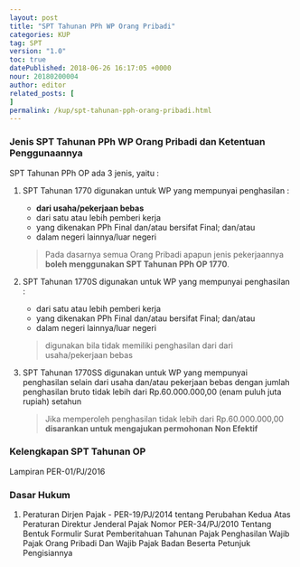 ```yaml
---
layout: post
title: "SPT Tahunan PPh WP Orang Pribadi"
categories: KUP
tag: SPT
version: "1.0"
toc: true
datePublished: 2018-06-26 16:17:05 +0000
nour: 20180200004
author: editor
related_posts: [
]
permalink: /kup/spt-tahunan-pph-orang-pribadi.html
---
```


### Jenis SPT Tahunan PPh WP Orang Pribadi dan Ketentuan Penggunaannya
SPT Tahunan PPh OP ada 3 jenis, yaitu :
1. SPT Tahunan 1770
	digunakan untuk WP yang mempunyai penghasilan :
      - **dari usaha/pekerjaan bebas**
      - dari satu atau lebih pemberi kerja
      - yang dikenakan PPh Final dan/atau bersifat Final; dan/atau
      - dalam negeri lainnya/luar negeri

   > Pada dasarnya semua Orang Pribadi apapun jenis pekerjaannya **boleh menggunakan SPT Tahunan PPh OP 1770**.
      
2. SPT Tahunan 1770S
	digunakan untuk WP yang mempunyai penghasilan :
    - dari satu atau lebih pemberi kerja
    - yang dikenakan PPh Final dan/atau bersifat Final; dan/atau
    - dalam negeri lainnya/luar negeri
          
    > digunakan bila tidak memiliki penghasilan dari dari usaha/pekerjaan bebas
      
3. SPT Tahunan 1770SS
	digunakan untuk WP yang mempunyai penghasilan selain dari usaha dan/atau pekerjaan bebas dengan jumlah penghasilan bruto tidak lebih dari Rp.60.000.000,00 (enam puluh juta rupiah) setahun
    
    > Jika memperoleh penghasilan tidak lebih dari Rp.60.000.000,00 **disarankan untuk mengajukan permohonan Non Efektif**

### Kelengkapan SPT Tahunan OP
 Lampiran PER-01/PJ/2016

### Dasar Hukum
1. Peraturan Dirjen Pajak - PER-19/PJ/2014 tentang Perubahan Kedua Atas Peraturan Direktur Jenderal Pajak Nomor PER-34/PJ/2010 Tentang Bentuk Formulir Surat Pemberitahuan Tahunan Pajak Penghasilan Wajib Pajak Orang Pribadi Dan Wajib Pajak Badan Beserta Petunjuk Pengisiannya
